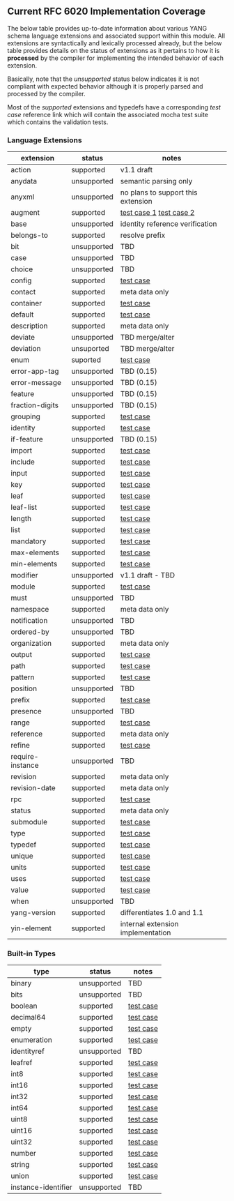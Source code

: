## Current RFC 6020 Implementation Coverage

The below table provides up-to-date information about various YANG
schema language extensions and associated support within this module.
All extensions are syntactically and lexically processed already, but
the below table provides details on the status of extensions as it
pertains to how it is **processed** by the compiler for implementing
the intended behavior of each extension.

Basically, note that the *unsupported* status below indicates it is
not compliant with expected behavior although it is properly parsed
and processed by the compiler.

Most of the *supported* extensions and typedefs have a corresponding
*test case* reference link which will contain the associated mocha
test suite which contains the validation tests.

### Language Extensions

extension | status | notes
--- | --- | ---
action     | supported | v1.1 draft
anydata    | unsupported | semantic parsing only
anyxml     | unsupported | no plans to support this extension
augment    | supported | [test case 1](./extensions/module.coffee) [test case 2](./extensions/grouping.coffee)
base       | unsupported | identity reference verification
belongs-to | supported | resolve prefix
bit        | unsupported | TBD
case       | unsupported | TBD
choice     | unsupported | TBD
config     | supported |  [test case](./extensions/leaf.coffee)
contact    | supported | meta data only
container  | supported | [test case](./extensions/container.coffee)
default    | supported | [test case](./extensions/leaf.coffee)
description     | supported   | meta data only
deviate         | unsupported | TBD merge/alter
deviation       | unsuported  | TBD merge/alter
enum            | suported    | [test case](./extensions/type.coffee)
error-app-tag   | unsupported | TBD (0.15)
error-message   | unsupported | TBD (0.15)
feature         | unsupported | TBD (0.15)
fraction-digits | unsupported | TBD (0.15)
grouping   | supported | [test case](./extensions/grouping.coffee)
identity   | supported | [test case](./extensions/module.coffee)
if-feature | unsupported | TBD (0.15)
import     | supported | [test case](./extensions/import.coffee)
include    | supported | [test case](./extensions/import.coffee)
input      | supported | [test case](./extensions/rpc.coffee)
key        | supported | [test case](./extensions/list.coffee)
leaf       | supported | [test case](./extensions/leaf.coffee)
leaf-list  | supported | [test case](./extensions/leaf-list.coffee)
length     | supported | [test case](./extensions/type.coffee)
list       | supported | [test case](./extensions/list.coffee)
mandatory  | supported | [test case](./extensions/leaf.coffee)
max-elements | supported | [test case](./extensions/leaf-list.coffee)
min-elements | supported | [test case](./extensions/leaf-list.coffee)
modifier   | unsupported | v1.1 draft - TBD
module     | supported | [test case](./extensions/module.coffee)
must       | unsupported | TBD
namespace  | supported | meta data only
notification | unsupported | TBD
ordered-by   | unsupported | TBD
organization | supported | meta data only
output     | supported | [test case](./extensions/rpc.coffee)
path       | supported | [test case](./extensions/type.coffee)
pattern    | supported | [test case](./extensions/type.coffee)
position   | unsupported | TBD
prefix     | supported | [test case](./extensions/module.coffee)
presence   | unsupported | TBD
range      | supported | [test case](./extensions/type.coffee)
reference  | supported | meta data only
refine     | supported | [test case](./extensions/grouping.coffee)
require-instance | unsupported | TBD
revision      | supported | meta data only
revision-date | supported | meta data only
rpc       | supported | [test case](./extensions/rpc.coffee)
status    | supported | meta data only
submodule | supported | [test case](./extensions/module.coffee)
type      | supported | [test case](./extensions/type.coffee)
typedef   | supported | [test case](./extensions/type.coffee)
unique    | supported | [test case](./extensions/list.coffee)
units     | supported | [test case](./extensions/leaf.coffee)
uses      | supported | [test case](./extensions/grouping.coffee)
value     | supported | [test case](./extensions/type.coffee)
when      | unsupported | TBD
yang-version | supported | differentiates 1.0 and 1.1
yin-element  | supported | internal extension implementation

### Built-in Types

type | status | notes
--- | --- | ---
binary      | unsupported | TBD
bits        | unsupported | TBD
boolean     | supported | [test case](./extensions/type.coffee)
decimal64   | supported | [test case](./extensions/type.coffee)
empty       | supported | [test case](./extensions/type.coffee)
enumeration | supported | [test case](./extensions/type.coffee)
identityref | unsupported | TBD
leafref     | supported | [test case](./extensions/type.coffee)
int8   | supported | [test case](./extensions/type.coffee)
int16  | supported | [test case](./extensions/type.coffee)
int32  | supported | [test case](./extensions/type.coffee)
int64  | supported | [test case](./extensions/type.coffee)
uint8  | supported | [test case](./extensions/type.coffee)
uint16 | supported | [test case](./extensions/type.coffee)
uint32 | supported | [test case](./extensions/type.coffee)
number | supported | [test case](./extensions/type.coffee)
string | supported | [test case](./extensions/type.coffee)
union  | supported | [test case](./extensions/type.coffee)
instance-identifier | unsupported | TBD
